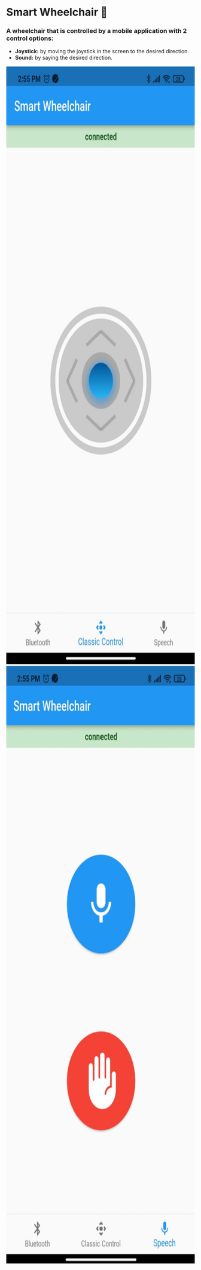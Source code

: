# Smart Wheelchair :manual_wheelchair:

### A wheelchair that is controlled by a mobile application with 2 control options:

- **Joystick:** by moving the joystick in the screen to the desired direction.
- **Sound:** by saying the desired direction.

<img src="https://github.com/Alyaa242/Smart_Wheelchair/blob/main/pics/Joystick.png" width="800" height="1600">
<img src="https://github.com/Alyaa242/Smart_Wheelchair/blob/main/pics/Sound.png" width="800" height="1600">
